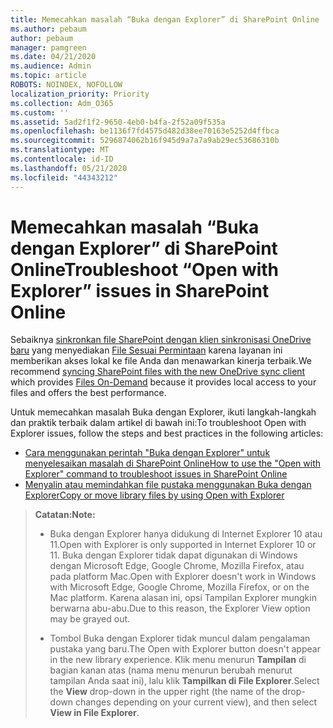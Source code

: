 ```yaml
---
title: Memecahkan masalah “Buka dengan Explorer” di SharePoint Online
ms.author: pebaum
author: pebaum
manager: pamgreen
ms.date: 04/21/2020
ms.audience: Admin
ms.topic: article
ROBOTS: NOINDEX, NOFOLLOW
localization_priority: Priority
ms.collection: Adm_O365
ms.custom: ''
ms.assetid: 5ad2f1f2-9650-4eb0-b4fa-2f52a09f535a
ms.openlocfilehash: be1136f7fd4575d482d38ee70163e5252d4ffbca
ms.sourcegitcommit: 5296874062b16f945d9a7a7a9ab29ec53686310b
ms.translationtype: MT
ms.contentlocale: id-ID
ms.lasthandoff: 05/21/2020
ms.locfileid: "44343212"
---
```

# <a name="troubleshoot-open-with-explorer-issues-in-sharepoint-online"></a><span data-ttu-id="5a424-102">Memecahkan masalah “Buka dengan Explorer” di SharePoint Online</span><span class="sxs-lookup"><span data-stu-id="5a424-102">Troubleshoot “Open with Explorer” issues in SharePoint Online</span></span>

<span data-ttu-id="5a424-103">Sebaiknya [sinkronkan file SharePoint dengan klien sinkronisasi OneDrive baru](https://support.office.com/article/sync-sharepoint-files-with-the-new-onedrive-sync-client-6de9ede8-5b6e-4503-80b2-6190f3354a88) yang menyediakan [File Sesuai Permintaan](https://support.office.com/article/learn-about-onedrive-files-on-demand-0e6860d3-d9f3-4971-b321-7092438fb38e) karena layanan ini memberikan akses lokal ke file Anda dan menawarkan kinerja terbaik.</span><span class="sxs-lookup"><span data-stu-id="5a424-103">We recommend [syncing SharePoint files with the new OneDrive sync client](https://support.office.com/article/sync-sharepoint-files-with-the-new-onedrive-sync-client-6de9ede8-5b6e-4503-80b2-6190f3354a88) which provides [Files On-Demand](https://support.office.com/article/learn-about-onedrive-files-on-demand-0e6860d3-d9f3-4971-b321-7092438fb38e) because it provides local access to your files and offers the best performance.</span></span>

<span data-ttu-id="5a424-104">Untuk memecahkan masalah Buka dengan Explorer, ikuti langkah-langkah dan praktik terbaik dalam artikel di bawah ini:</span><span class="sxs-lookup"><span data-stu-id="5a424-104">To troubleshoot Open with Explorer issues, follow the steps and best practices in the following articles:</span></span>

- [<span data-ttu-id="5a424-105">Cara menggunakan perintah "Buka dengan Explorer" untuk menyelesaikan masalah di SharePoint Online</span><span class="sxs-lookup"><span data-stu-id="5a424-105">How to use the "Open with Explorer" command to troubleshoot issues in SharePoint Online</span></span>](https://docs.microsoft.com/sharepoint/support/lists-and-libraries/troubleshoot-issues-using-open-with-explorer)
- [<span data-ttu-id="5a424-106">Menyalin atau memindahkan file pustaka menggunakan Buka dengan Explorer</span><span class="sxs-lookup"><span data-stu-id="5a424-106">Copy or move library files by using Open with Explorer</span></span>](https://support.office.com/article/copy-or-move-library-files-by-using-open-with-explorer-aaee7bfb-e2a1-42ee-8fc0-bcc0754f04d2)

> <span data-ttu-id="5a424-107">**Catatan:**</span><span class="sxs-lookup"><span data-stu-id="5a424-107">**Note:**</span></span>
>- <span data-ttu-id="5a424-108">Buka dengan Explorer hanya didukung di Internet Explorer 10 atau 11.</span><span class="sxs-lookup"><span data-stu-id="5a424-108">Open with Explorer is only supported in Internet Explorer 10 or 11.</span></span> <span data-ttu-id="5a424-109">Buka dengan Explorer tidak dapat digunakan di Windows dengan Microsoft Edge, Google Chrome, Mozilla Firefox, atau pada platform Mac.</span><span class="sxs-lookup"><span data-stu-id="5a424-109">Open with Explorer doesn't work in Windows with Microsoft Edge, Google Chrome, Mozilla Firefox, or on the Mac platform.</span></span> <span data-ttu-id="5a424-110">Karena alasan ini, opsi Tampilan Explorer mungkin berwarna abu-abu.</span><span class="sxs-lookup"><span data-stu-id="5a424-110">Due to this reason, the Explorer View option may be grayed out.</span></span>
>
>- <span data-ttu-id="5a424-111">Tombol Buka dengan Explorer tidak muncul dalam pengalaman pustaka yang baru.</span><span class="sxs-lookup"><span data-stu-id="5a424-111">The Open with Explorer button doesn't appear in the new library experience.</span></span> <span data-ttu-id="5a424-112">Klik menu menurun **Tampilan** di bagian kanan atas (nama menu menurun berubah menurut tampilan Anda saat ini), lalu klik **Tampilkan di File Explorer**.</span><span class="sxs-lookup"><span data-stu-id="5a424-112">Select the **View** drop-down in the upper right (the name of the drop-down changes depending on your current view), and then select **View in File Explorer**.</span></span>
